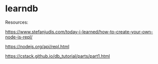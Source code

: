 # learndb

Resources: 

https://www.stefanjudis.com/today-i-learned/how-to-create-your-own-node-js-repl/

https://nodejs.org/api/repl.html

https://cstack.github.io/db_tutorial/parts/part1.html
